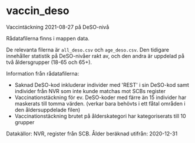 # vaccin_deso
Vaccintäckning 2021-08-27 på DeSO-nivå

Rådatafilerna finns i mappen data.

De relevanta filerna är `all_deso.csv` och `age_deso.csv`. Den tidigare innehåller statistik på DeSO-nivåer rakt av, och den andra är uppdelad på två åldersgrupper (18-65 och 65+).

Information från rådatafilerna: 

* Saknad DeSO-kod inkluderar individer med 'REST' i sin DeSO-kod samt individer från NVR som inte kunde matchas mot SCBs register
* Vaccinationstäckning för ev. DeSO-koder med färre än 15 individer har maskerats till tomma värden. (verkar bara behövts i ett fåtal områden i den åldersuppdelade filen)
* Vaccinationstäckning brutet på ålderskategori har kategoriserats till 10 grupper

Datakällor: NVR, register från SCB. Ålder beräknad utifrån: 2020-12-31

